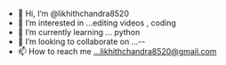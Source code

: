 - 👋 Hi, I’m @likhithchandra8520
- 👀 I’m interested in ...editing videos , coding 
- 🌱 I’m currently learning ... python
- 💞️ I’m looking to collaborate on ...--
- 📫 How to reach me ...likhithchandra8520@gmail.com
  

<!---
likhithchandra8520/likhithchandra8520 is a ✨ special ✨ repository because its `README.md` (this file) appears on your GitHub profile.
You can click the Preview link to take a look at your changes.
--->
